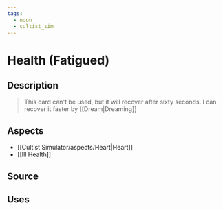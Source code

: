 ```yaml
---
tags:
  - noun
  - cultist_sim
---
```


# Health (Fatigued)

## Description

> This card can't be used, but it will recover after sixty seconds. I can recover it faster by [[Dream|Dreaming]]

## Aspects
- [[Cultist Simulator/aspects/Heart|Heart]]
- [[Ill Health]]
## Source

## Uses